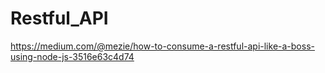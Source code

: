 # Restful_API

https://medium.com/@mezie/how-to-consume-a-restful-api-like-a-boss-using-node-js-3516e63c4d74